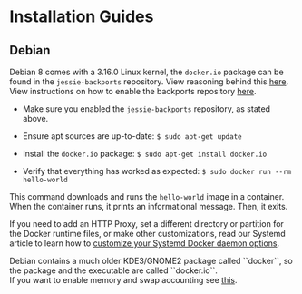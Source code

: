 # Installation Guides

## Debian

Debian 8 comes with a 3.16.0 Linux kernel, the `docker.io` package can be found in the `jessie-backports` repository. View reasoning behind this [here](https://lists.debian.org/debian-release/2015/03/msg00685.html). View instructions on how to enable the backports repository [here](http://backports.debian.org/Instructions/).

* Make sure you enabled the `jessie-backports` repository, as stated above.

* Ensure apt sources are up-to-date: `$ sudo apt-get update`

* Install the `docker.io` package: `$ sudo apt-get install docker.io`

* Verify that everything has worked as expected: `$ sudo docker run --rm hello-world`

This command downloads and runs the `hello-world` image in a container. When the
container runs, it prints an informational message. Then, it exits.

If you need to add an HTTP Proxy, set a different directory or partition for the
Docker runtime files, or make other customizations, read our Systemd article to
learn how to [customize your Systemd Docker daemon options](/articles/systemd/).

<aside class="warning">
Debian contains a much older KDE3/GNOME2 package called ``docker``, so the package and the executable are called ``docker.io``.
</aside>

<aside class="notice">
If you want to enable memory and swap accounting see <a href="/installation/ubuntulinux/#adjust-memory-and-swap-accounting">this</a>.
</aside>

